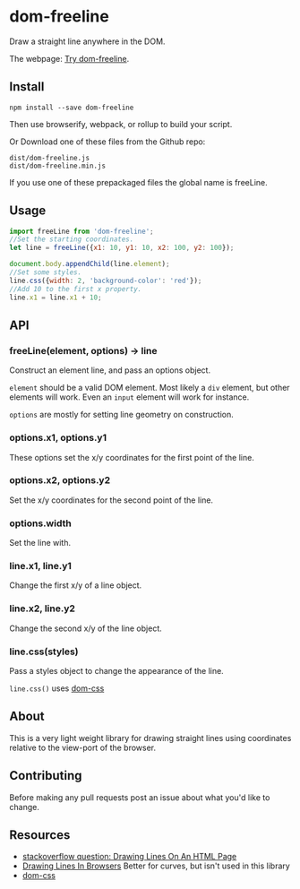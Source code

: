 dom-freeline
============

Draw a straight line anywhere in the DOM.

The webpage: [Try dom-freeline](https://hollowdoor.github.io/dom_freeline/).

Install
-------

`npm install --save dom-freeline`

Then use browserify, webpack, or rollup to build your script.

Or Download one of these files from the Github repo:

    dist/dom-freeline.js
    dist/dom-freeline.min.js

If you use one of these prepackaged files the global name is freeLine.

Usage
-----

```javascript
import freeLine from 'dom-freeline';
//Set the starting coordinates.
let line = freeLine({x1: 10, y1: 10, x2: 100, y2: 100});

document.body.appendChild(line.element);
//Set some styles.
line.css({width: 2, 'background-color': 'red'});
//Add 10 to the first x property.
line.x1 = line.x1 + 10;
```

API
---

### freeLine(element, options) -> line

Construct an element line, and pass an options object.

`element` should be a valid DOM element. Most likely a `div` element, but other elements will work. Even an `input` element will work for instance.

`options` are mostly for setting line geometry on construction.

### options.x1, options.y1

These options set the x/y coordinates for the first point of the line.

### options.x2, options.y2

Set the x/y coordinates for the second point of the line.

### options.width

Set the line with.

### line.x1, line.y1

Change the first x/y of a line object.

### line.x2, line.y2

Change the second x/y of the line object.

### line.css(styles)

Pass a styles object to change the appearance of the line.

`line.css()` uses [dom-css](https://github.com/mattdesl/dom-css)

About
-----

This is a very light weight library for drawing straight lines using coordinates relative to the view-port of the browser.

Contributing
------------

Before making any pull requests post an issue about what you'd like to change.

Resources
---------

* [stackoverflow question: Drawing Lines On An HTML Page](http://stackoverflow.com/questions/4270485/drawing-lines-on-html-page)
* [Drawing Lines In Browsers](https://www.codeproject.com/Articles/16564/Drawing-lines-in-Mozilla-based-browsers-and-the-In)
    Better for curves, but isn't used in this library
* [dom-css](https://www.npmjs.com/package/dom-css)
